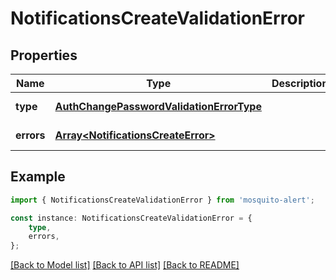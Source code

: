 # NotificationsCreateValidationError


## Properties

Name | Type | Description | Notes
------------ | ------------- | ------------- | -------------
**type** | [**AuthChangePasswordValidationErrorType**](AuthChangePasswordValidationErrorType.md) |  | [default to undefined]
**errors** | [**Array&lt;NotificationsCreateError&gt;**](NotificationsCreateError.md) |  | [default to undefined]

## Example

```typescript
import { NotificationsCreateValidationError } from 'mosquito-alert';

const instance: NotificationsCreateValidationError = {
    type,
    errors,
};
```

[[Back to Model list]](../README.md#documentation-for-models) [[Back to API list]](../README.md#documentation-for-api-endpoints) [[Back to README]](../README.md)
